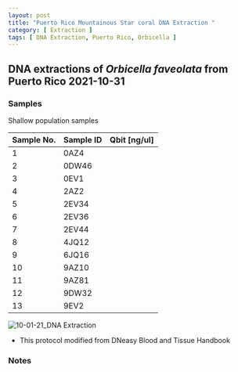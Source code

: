 ```yaml
---
layout: post
title: "Puerto Rico Mountainous Star coral DNA Extraction "
category: [ Extraction ]
tags: [ DNA Extraction, Puerto Rico, Orbicella ]
---
```


## DNA extractions of *Orbicella faveolata* from Puerto Rico 2021-10-31

### Samples

Shallow population samples

Sample No.   | Sample ID | Qbit [ng/ul] |
------------ | ----------|--------------|
1            |    0AZ4   |            |   
2            |     0DW46  |          |
3            |   0EV1   |         |
4            |   2AZ2   |          |
5            |     2EV34   |           |
6            |     2EV36   |           |
7            |     2EV44  |           |   
8            |     4JQ12  |          |
9            |    6JQ16  |           |
10           |     9AZ10 |          |
11           |    9AZ81    |            |
12           |     9DW32  |           |   
13           |    9EV2   |         |


![10-01-21_DNA Extraction](https://raw.githubusercontent.com/matiasgoco/matiasgoco.github.io/master/images/)

* This protocol modified from DNeasy Blood and Tissue Handbook

### Notes


